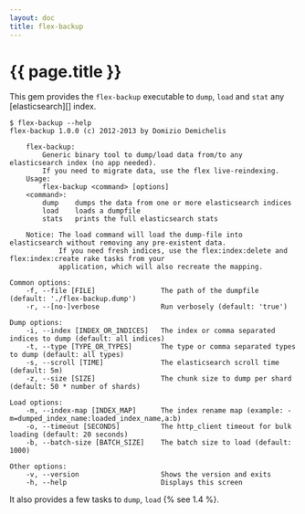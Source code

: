 ```yaml
---
layout: doc
title: flex-backup
---
```


# {{ page.title }}

This gem provides the `flex-backup` executable  to `dump`, `load` and `stat` any [elasticsearch][] index.

    $ flex-backup --help
    flex-backup 1.0.0 (c) 2012-2013 by Domizio Demichelis

        flex-backup:
            Generic binary tool to dump/load data from/to any elasticsearch index (no app needed).
            If you need to migrate data, use the flex live-reindexing.
        Usage:
            flex-backup <command> [options]
        <command>:
            dump    dumps the data from one or more elasticsearch indices
            load    loads a dumpfile
            stats   prints the full elasticsearch stats

        Notice: The load command will load the dump-file into elasticsearch without removing any pre-existent data.
                If you need fresh indices, use the flex:index:delete and flex:index:create rake tasks from your
                application, which will also recreate the mapping.

    Common options:
        -f, --file [FILE]                The path of the dumpfile (default: './flex-backup.dump')
        -r, --[no-]verbose               Run verbosely (default: 'true')

    Dump options:
        -i, --index [INDEX_OR_INDICES]   The index or comma separated indices to dump (default: all indices)
        -t, --type [TYPE_OR_TYPES]       The type or comma separated types to dump (default: all types)
        -s, --scroll [TIME]              The elasticsearch scroll time (default: 5m)
        -z, --size [SIZE]                The chunk size to dump per shard (default: 50 * number of shards)

    Load options:
        -m, --index-map [INDEX_MAP]      The index rename map (example: -m=dumped_index_name:loaded_index_name,a:b)
        -o, --timeout [SECONDS]          The http_client timeout for bulk loading (default: 20 seconds)
        -b, --batch-size [BATCH_SIZE]    The batch size to load (default: 1000)

    Other options:
        -v, --version                    Shows the version and exits
        -h, --help                       Displays this screen

It also provides a few tasks to `dump`, `load` {% see 1.4 %}.
